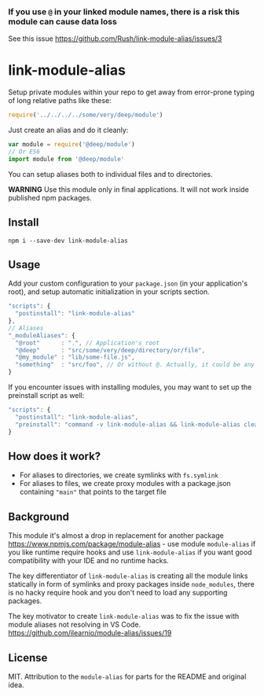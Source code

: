 ### If you use `@` in your linked module names, there is a risk this module can cause data loss
See this issue https://github.com/Rush/link-module-alias/issues/3

# link-module-alias

Setup private modules within your repo to get away from error-prone typing of long relative paths like these:
```js
require('../../../../some/very/deep/module')
```

Just create an alias and do it cleanly:

```js
var module = require('@deep/module')
// Or ES6
import module from '@deep/module'
```

You can setup aliases both to individual files and to directories.

**WARNING** Use this module only in final applications. It will not work inside published npm packages.

## Install

```
npm i --save-dev link-module-alias
```

## Usage

Add your custom configuration to your `package.json` (in your application's root), and setup automatic initialization in your scripts section.

```js
"scripts": {
  "postinstall": "link-module-alias"
},
// Aliases
"_moduleAliases": {
  "@root"      : ".", // Application's root
  "@deep"      : "src/some/very/deep/directory/or/file",
  "@my_module" : "lib/some-file.js",
  "something"  : "src/foo", // Or without @. Actually, it could be any string
}
```

If you encounter issues with installing modules, you may want to set up the preinstall script as well:
```js
"scripts": {
  "postinstall": "link-module-alias",
  "preinstall": "command -v link-module-alias && link-module-alias clean || true"
}
```

## How does it work?

- For aliases to directories, we create symlinks with `fs.symlink`
- For aliases to files, we create proxy modules with a package.json containing `"main"` that points to the target file

## Background

This module it's almost a drop in replacement for another package https://www.npmjs.com/package/module-alias - use module `module-alias` if you like runtime require hooks and use `link-module-alias` if you want good compatibility with your IDE and no runtime hacks.

The key differentiator of `link-module-alias` is creating all the module links statically in form of symlinks and proxy packages inside `node_modules`, there is no hacky require hook and you don't need to load any supporting packages.

The key motivator to create `link-module-alias` was to fix the issue with module aliases not resolving in VS Code. https://github.com/ilearnio/module-alias/issues/19

## License

MIT. Attribution to the `module-alias` for parts for the README and original idea.
